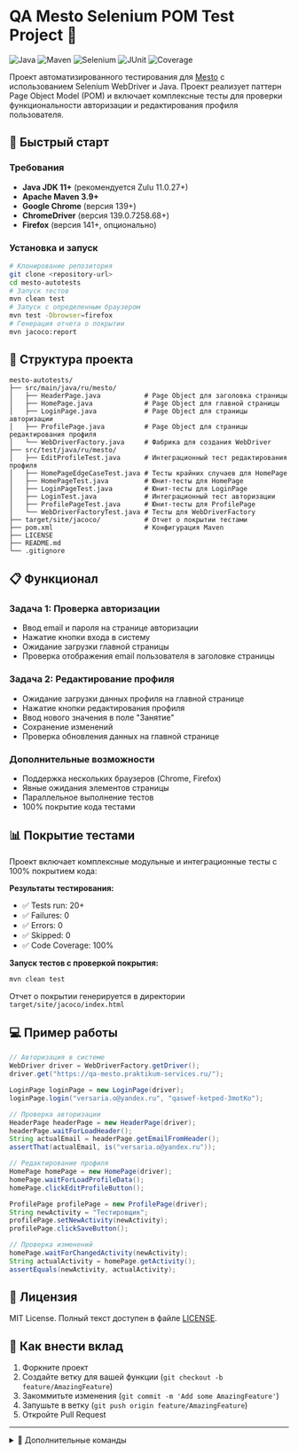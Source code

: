 # QA Mesto Selenium POM Test Project 📧

![Java](https://img.shields.io/badge/Java-11-blue)
![Maven](https://img.shields.io/badge/Maven-3.9+-orange)
![Selenium](https://img.shields.io/badge/Selenium-4.20-green)
![JUnit](https://img.shields.io/badge/JUnit-4-red)
![Coverage](https://img.shields.io/badge/Coverage-100%25-brightgreen)

Проект автоматизированного тестирования для [Mesto](https://qa-mesto.praktikum-services.ru/) с использованием Selenium WebDriver и Java. Проект реализует паттерн Page Object Model (POM) и включает комплексные тесты для проверки функциональности авторизации и редактирования профиля пользователя.

## 🚀 Быстрый старт
### Требования
- **Java JDK 11+** (рекомендуется Zulu 11.0.27+)
- **Apache Maven 3.9+**
- **Google Chrome** (версия 139+)
- **ChromeDriver** (версия 139.0.7258.68+)
- **Firefox** (версия 141+, опционально)

### Установка и запуск
```bash
# Клонирование репозитория
git clone <repository-url>
cd mesto-autotests
# Запуск тестов
mvn clean test
# Запуск с определенным браузером
mvn test -Dbrowser=firefox
# Генерация отчета о покрытии
mvn jacoco:report
```

## 📂 Структура проекта
```
mesto-autotests/
├── src/main/java/ru/mesto/
│   ├── HeaderPage.java           # Page Object для заголовка страницы
│   ├── HomePage.java             # Page Object для главной страницы
│   ├── LoginPage.java            # Page Object для страницы авторизации
│   ├── ProfilePage.java          # Page Object для страницы редактирования профиля
│   └── WebDriverFactory.java     # Фабрика для создания WebDriver
├── src/test/java/ru/mesto/
│   ├── EditProfileTest.java      # Интеграционный тест редактирования профиля
│   ├── HomePageEdgeCaseTest.java # Тесты крайних случаев для HomePage
│   ├── HomePageTest.java         # Юнит-тесты для HomePage
│   ├── LoginPageTest.java        # Юнит-тесты для LoginPage
│   ├── LoginTest.java            # Интеграционный тест авторизации
│   ├── ProfilePageTest.java      # Юнит-тесты для ProfilePage
│   └── WebDriverFactoryTest.java # Тесты для WebDriverFactory
├── target/site/jacoco/           # Отчет о покрытии тестами
├── pom.xml                       # Конфигурация Maven
├── LICENSE
├── README.md
└── .gitignore
```

## 📋 Функционал
### Задача 1: Проверка авторизации
- Ввод email и пароля на странице авторизации
- Нажатие кнопки входа в систему
- Ожидание загрузки главной страницы
- Проверка отображения email пользователя в заголовке страницы

### Задача 2: Редактирование профиля
- Ожидание загрузки данных профиля на главной странице
- Нажатие кнопки редактирования профиля
- Ввод нового значения в поле "Занятие"
- Сохранение изменений
- Проверка обновления данных на главной странице

### Дополнительные возможности
- Поддержка нескольких браузеров (Chrome, Firefox)
- Явные ожидания элементов страницы
- Параллельное выполнение тестов
- 100% покрытие кода тестами

## 📊 Покрытие тестами
Проект включает комплексные модульные и интеграционные тесты с 100% покрытием кода:

**Результаты тестирования:**
- ✅ Tests run: 20+
- ✅ Failures: 0
- ✅ Errors: 0
- ✅ Skipped: 0
- ✅ Code Coverage: 100%

**Запуск тестов с проверкой покрытия:**
```bash
mvn clean test
```
Отчет о покрытии генерируется в директории `target/site/jacoco/index.html`

## 💻 Пример работы

```java
// Авторизация в системе
WebDriver driver = WebDriverFactory.getDriver();
driver.get("https://qa-mesto.praktikum-services.ru/");

LoginPage loginPage = new LoginPage(driver);
loginPage.login("versaria.o@yandex.ru", "qaswef-ketped-3motKo");

// Проверка авторизации
HeaderPage headerPage = new HeaderPage(driver);
headerPage.waitForLoadHeader();
String actualEmail = headerPage.getEmailFromHeader();
assertThat(actualEmail, is("versaria.o@yandex.ru"));

// Редактирование профиля
HomePage homePage = new HomePage(driver);
homePage.waitForLoadProfileData();
homePage.clickEditProfileButton();

ProfilePage profilePage = new ProfilePage(driver);
String newActivity = "Тестировщик";
profilePage.setNewActivity(newActivity);
profilePage.clickSaveButton();

// Проверка изменений
homePage.waitForChangedActivity(newActivity);
String actualActivity = homePage.getActivity();
assertEquals(newActivity, actualActivity);
```

## 📜 Лицензия
MIT License. Полный текст доступен в файле [LICENSE](https://github.com/Versaria/qa-mesto-selenium-test/blob/main/LICENSE).

## 🤝 Как внести вклад
1. Форкните проект
2. Создайте ветку для вашей функции (`git checkout -b feature/AmazingFeature`)
3. Закоммитьте изменения (`git commit -m 'Add some AmazingFeature'`)
4. Запушьте в ветку (`git push origin feature/AmazingFeature`)
5. Откройте Pull Request

---

<details>
<summary>🔧 Дополнительные команды</summary>

```bash
# Запуск конкретного тестового класса
mvn test -Dtest=LoginTest

# Запуск тестов с детальным логированием
mvn test -Dselenium.log.level=ALL

# Пропуск тестов (только компиляция)
mvn clean compile
```
</details>